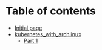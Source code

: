 # Table of contents

* [Initial page](README.md)
* [kubernetes\_with\_archlinux](kubernetes_with_archlinux/README.md)
  * [Part 1](kubernetes_with_archlinux/part_1_setup.md)

